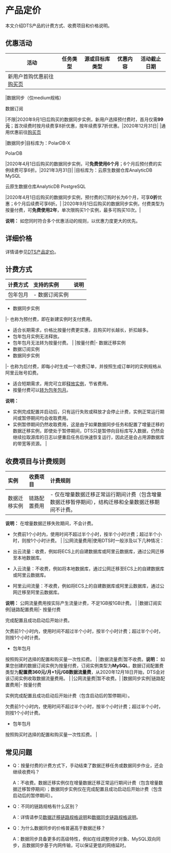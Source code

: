 # 产品定价

本文介绍DTS产品的计费方式、收费项目和价格说明。

## 优惠活动

|活动|任务类型|源或目标库类型|优惠内容|活动截止日期|
|--|----|-------|----|------|
|新用户首购优惠前往[购买页](https://common-buy.aliyun.com/?commodityCode=dtspre)

|数据同步（仅medium规格）

数据订阅

|不限|2020年9月1日后购买的数据同步实例，新用户选择预付费时，首月仅需**99元**；首次续费时按月续费享8折优惠，按年续费享7折优惠。|2020年12月31日|
|通用优惠前往[购买页](https://common-buy.aliyun.com/?commodityCode=dtspre)

|数据同步|目标库为：PolarDB-X

PolarDB

|2020年4月1日后购买的数据同步实例，可**免费使用6个月**；6个月后预付费的实例续费可享6折。|2021年3月31日|
|目标库为：云原生数据仓库AnalyticDB MySQL

云原生数据仓库AnalyticDB PostgreSQL

|2020年4月1日后购买的数据同步实例，预付费的订购时长为6个月，可享**0折**优惠；6个月后续费可享6折。|
|2020年9月1日后购买的数据同步实例，付费类型为按量付费，可**免费使用2年**，单次限购买1个实例，最多可购买10次。|

**说明：** 如您同时符合多个优惠活动的规则，以优惠力度更大的优先。

## 详细价格

详情请参见[DTS产品定价](https://cn.aliyun.com/price/product#/dts/detail)。

## 计费方式

|计费方式|支持的实例|说明|
|:---|:----|:-|
|包年包月|-   数据订阅实例
-   数据同步实例

|-   也称为预付费，即在新建实例时支付费用。
-   适合长期需求，价格比按量付费更实惠，且购买时长越长，折扣越多。
-   包年包月实例无法释放。
-   包年包月无法转为按量付费。 |
|按量付费|-   数据迁移实例
-   数据订阅实例
-   数据同步实例

|-   也称为后付费，即每小时生成一个收费订单，并按照生成订单时的实例规格从阿里云账号扣费。
-   适合短期需求，用完可立即[释放实例](/cn.zh-CN/实例管理/释放实例.md)，节省费用。
-   按量付费可以[转为包年包月](/cn.zh-CN/产品定价/按量付费转包年包月.md)。

**说明：**

-   实例完成配置并启动后，只有运行失败或释放才会停止计费，实例正常运行期间或暂停期间均会收取费用。
-   实例暂停期间仍然收取费用，这是由于如果数据同步任务和配置了增量迁移的数据迁移实例，即使处于暂停期间，DTS只是暂停向目标库写入数据，仍然会继续拉取源库的日志以便重启任务后快速恢复运行，因此还是会占用源数据库的带宽等资源。 |

## 收费项目与计费规则

|实例|收费项目|计费规则|
|:-|:---|:---|
|数据迁移实例|链路配置费用|-   仅在增量数据迁移正常运行期间计费（包含增量数据迁移暂停期间），结构迁移和全量数据迁移期间不计费。

**说明：** 在增量数据迁移失败期间，不会计费。

-   欠费前1个小时内，使用时间不超过半个小时，按半个小时计费；超过半个小时，则按1个小时计费。 |
|公网流量费用|使用DTS时一般涉及以下几种情况：

-   出云流量：收费，例如将ECS上的自建数据库或阿里云数据库，通过公网迁移至本地数据库。
-   入云流量：不收费，例如将本地数据库，通过公网迁移至ECS上的自建数据库或阿里云数据库。
-   阿里云间流量：不收费，例如将ECS上的自建数据库或阿里云数据库，通过公网迁移至阿里云数据库。

**说明：** 公网流量费用按实际产生流量计费，不足1GB按1GB计费。 |
|数据订阅实例|链路配置费用|-   按量付费

完成配置且成功启动后开始计费。

欠费前1个小时内，使用时间不超过半个小时，按半个小时计费；超过半个小时，则按1个小时计费。

-   包年包月

按照购买时选择的配置和购买量一次性扣费。 |
|数据流量费|暂不收费。**说明：** 如果您创建的数据订阅实例为按量付费，订阅实例类型为**MySQL**，数据订阅配置费类型为**配置费360元/月+1元/GB数据流量费**，从2020年12月18日开始，DTS会对该订阅实例收取数据流量费用。 |
|公网流量费|暂不收费。|
|数据同步实例|链路配置费用|-   按量付费

实例完成配置且成功启动后开始计费（包含启动后的暂停期间）。

欠费前1个小时内，使用时间不超过半个小时，按半个小时计费；超过半个小时，则按1个小时计费。

-   包年包月

按照购买时选择的配置和购买量一次性扣费。 |

## 常见问题

-   Q：按量付费的计费方式下，手动结束了数据迁移任务或数据同步作业，还会继续收费吗？

    A：不收费。数据迁移实例仅在增量数据迁移正常运行期间计费（包含增量数据迁移暂停期间）；数据同步实例仅在完成配置且成功启动后开始计费（包含启动后的暂停期间）。

-   Q：不同的链路规格有什么区别？

    A：详情请参见[数据迁移链路规格说明](/cn.zh-CN/产品简介/规格说明/数据迁移链路规格说明.md)和[数据同步链路规格说明](/cn.zh-CN/产品简介/规格说明/数据同步链路规格说明.md)。

-   Q：为什么数据同步的价格普遍高于数据迁移？

    A：数据同步具备更多的高级特性，例如在线调整同步对象、MySQL双向同步，且数据同步基于内网传输，可以保证更低的网络延时。


